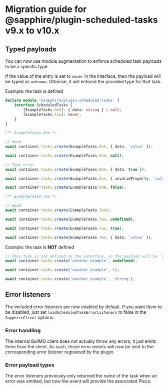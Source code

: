 # Migration guide for @sapphire/plugin-scheduled-tasks v9.x to v10.x

## Typed payloads

You can now use module augmentation to enforce scheduled task payloads to be a specific type.

If the value of the entry is set to `never` in the interface, then the payload will be typed as `unknown`. Otherise, it will enforce the provided type for that task.

Example: the task is defined

```ts
declare module '@sapphire/plugin-scheduled-tasks' {
	interface ScheduledTasks {
		[ExampleTasks.One]: { data: string } | null;
		[ExampleTasks.Two]: never;
	}
}

/** ExampleTasks.One */

// Good
await container.tasks.create(ExampleTasks.One, { data: 'value' });

await container.tasks.create(ExampleTasks.One, null);

// Type error
await container.tasks.create(ExampleTasks.One, { data: true });

await container.tasks.create(ExampleTasks.One, { invalidProperty: 'value' });

await container.tasks.create(ExampleTasks.One, false);

/** ExampleTasks.Two */

// Good
await container.tasks.create(ExampleTasks.Two);

await container.tasks.create(ExampleTasks.Two, undefined);

await container.tasks.create(ExampleTasks.Two, true);

await container.tasks.create(ExampleTasks.Two, { data: 'value' });
```

Example: the task is **NOT** defined

```ts
// This task is not defined in the interface, so the payload will be `unknown`
await container.tasks.create('another_example', undefined);

await container.tasks.create('another_example', 1);

await container.tasks.create('another_example', 'string');
```

## Error listeners

The included error listeners are now enabled by default. If you want them to be disabled, just set `loadScheduledTaskErrorListeners` to false in the `SapphireClient` options.

### Error handling

The internal BullMQ client does not actually throw any errors, it just emits them from the client. As such, those error events will now be sent to the corresponding error listener registered by the plugin.

### Error payload types

The error listeners previously only returned the name of the task when an error was emitted, but now the event will provide the associated Piece.
